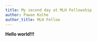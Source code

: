 ```yaml
---
title: My second day at MLH Fellowship
author: Pawan Kolhe
author_title: MLH Fellow
---
```


**Hello world!!!**
